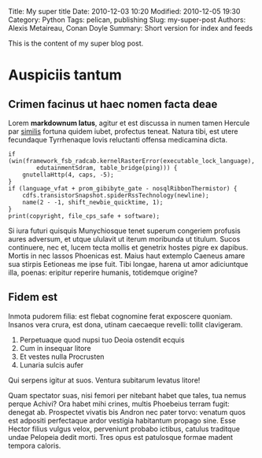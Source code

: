 Title: My super title
Date: 2010-12-03 10:20
Modified: 2010-12-05 19:30
Category: Python
Tags: pelican, publishing
Slug: my-super-post
Authors: Alexis Metaireau, Conan Doyle
Summary: Short version for index and feeds

This is the content of my super blog post.

# Auspiciis tantum

## Crimen facinus ut haec nomen facta deae

Lorem **markdownum latus**, agitur et est discussa in numen tamen Hercule par
[similis](http://www.ponuntcalentes.com/) fortuna quidem iubet, profectus
teneat. Natura tibi, est utere fecundaque Tyrrhenaque Iovis reluctanti offensa
medicamina dicta.

    if (win(framework_fsb_radcab.kernelRasterError(executable_lock_language),
            edutainmentSdram, table_bridge(ping))) {
        gnutellaHttp(4, caps, -5);
    }
    if (language_vfat + prom_gibibyte_gate - nosqlRibbonThermistor) {
        cdfs.transistorSnapshot.spiderRssTechnology(newline);
        name(2 - -1, shift_newbie_quicktime, 1);
    }
    print(copyright, file_cps_safe + software);

Si iura futuri quisquis Munychiosque tenet superum congeriem profusis aures
adversum, et utque ululavit ut iterum moribunda ut titulum. Sucos continuere,
nec et, lucem tecta mollis et genetrix hostes pigre ex dapibus. Mortis in nec
lassos Phoenicas est. Maius haut extemplo Caeneus amare sua stirpis Eetioneas me
ipse fuit. Tibi longae, harena ut amor adiciuntque illa, poenas: eripitur
reperire humanis, totidemque origine?

## Fidem est

Inmota pudorem filia: est flebat cognomine ferat exposcere quoniam. Insanos vera
crura, est dona, utinam caecaeque revelli: tollit clavigeram.

1. Perpetuaque quod nupsi tuo Deoia ostendit ecquis
2. Cum in insequar litore
3. Et vestes nulla Procrusten
4. Lunaria sulcis aufer

Qui serpens igitur at suos. Ventura subitarum levatus litore!

Quam spectator suas, nisi femori per nitebant habet que tales, tua nemus perque
Achivi? Ora habet mihi crines, multis Phoebeius terram fugit: denegat ab.
Prospectet vivatis bis Andron nec pater torvo: venatum quos est adpositi
perfectaque ardor vestigia habitantum propago sine. Esse Hector filius vulgus
velox, perveniunt probabo ictibus, catulus traditque undae Pelopeia dedit morti.
Tres opus est patulosque formae madent tempora caloris.

